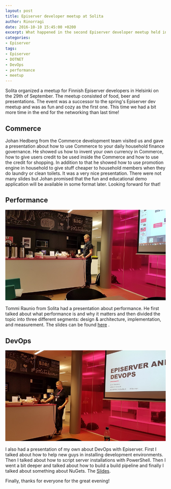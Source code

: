 ```yaml
---
layout: post
title: Episerver developer meetup at Solita
author: Rinorragi
date: 2016-10-10 15:45:00 +0200
excerpt: What happened in the second Episerver developer meetup held in Helsinki
categories: 
- Episerver
tags: 
- Episerver 
- DOTNET 
- DevOps
- performance
- meetup
---
```

Solita organized a meetup for Finnish Episerver developers in Helsinki on the 29th of September. The meetup consisted of food, beer and presentations. The event was a successor to the spring's Episerver dev meetup and was as fun and cozy as the first one. This time we had a bit more time in the end for the networking than last time!

## Commerce

Johan Hedberg from the Commerce development team visited us and gave a presentation about how to use Commerce to your daily household finance governance. He showed us how to invent your own currency in Commerce, how to give users credit to be used inside the Commerce and how to use the credit for shopping. In addition to that he showed how to use promotion engine in household to give stuff cheaper to household members when they do laundry or clean toilets. It was a very nice presentation. There were not many slides but Johan promised that the fun and educational demo application will be available in some format later. Looking forward for that! 

## Performance

![Tools](/img/episerver-meetup/tommi.jpg)

Tommi Raunio from Solita had a presentation about performance. He first talked about what performance is and why it matters and then divided the topic into three different segments: design & architecture, implementation, and measurement. The slides can be found [here](http://www.slideshare.net/Solita_Oy/episerver-dev-meetup-performance-in-episerver-solutions-tommi-raunio-solita)
. 

## DevOps

![Tools](/img/episerver-meetup/joona.jpg)

I also had a presentation of my own about DevOps with Episerver. First I talked about how to help new guys in installing development environments. Then I talked about how to script server installations with PowerShell. Then I went a bit deeper and talked about how to build a build pipeline and finally I talked about something about NuGets. The [Slides](http://www.slideshare.net/Solita_Oy/epihelsinki-episerverdevops-joonaimmonen-solita).

Finally, thanks for everyone for the great evening! 
